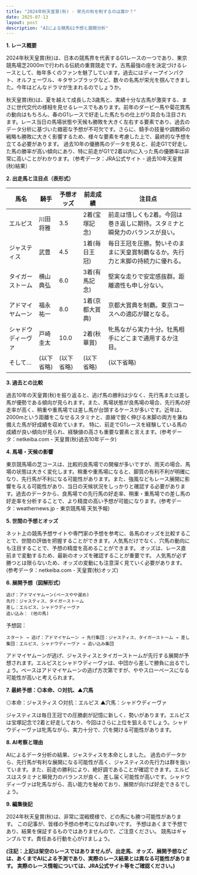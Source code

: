 ```yaml
---
title: "2024年秋天皇賞(秋) - 栄光の秋を制するのは誰か？"
date: 2025-07-13
layout: post
description: "AIによる競馬G1予想と展開分析"
---
```


**1. レース概要**

2024年秋天皇賞(秋)は、日本の競馬界を代表するG1レースの一つであり、東京競馬場芝2000mで行われる伝統の重賞競走です。古馬最強の座を決定づけるレースとして、毎年多くのファンを魅了しています。過去にはディープインパクト、オルフェーヴル、キタサンブラックなど、数々の名馬が栄光を掴んできました。今年はどんなドラマが生まれるのでしょうか。

秋天皇賞(秋)は、夏を越えて成長した3歳馬と、実績十分な古馬が激突する、まさに世代交代の様相を見せるレースでもあります。前年のダービー馬や菊花賞馬の動向はもちろん、春のG1レースで好走した馬たちの仕上がり具合も注目されます。レース当日の馬場状態や天候も勝敗を大きく左右する要素であり、過去のデータ分析に基づいた緻密な予想が不可欠です。さらに、騎手の技量や調教師の戦略も勝敗に大きく影響するため、様々な要素を考慮した上で、最終的な予想を立てる必要があります。  過去10年の優勝馬のデータを見ると、前走G1で好走した馬の勝率が高い傾向にあり、特に前走がG1で2着以内に入った馬の優勝率は非常に高いことがわかります。（参考データ：JRA公式サイト - 過去10年天皇賞(秋)結果）


**2. 出走馬と注目点（表形式）**

| 馬名       | 騎手       | 予想オッズ | 前走成績       | 注目点                                                                     |
|------------|------------|------------|----------------|-----------------------------------------------------------------------------|
| エルピス     | 川田将雅     | 3.5        | 2着(宝塚記念) | 前走は惜しくも2着。今回は巻き返しに期待。スタミナと瞬発力のバランスが良い。             |
| ジャスティス | 武豊       | 4.5        | 1着(毎日王冠) | 毎日王冠を圧勝。勢いそのままに天皇賞制覇なるか。先行力と末脚の持続力に優れる。           |
| タイガーストーム| 横山典弘     | 6.0        | 3着(有馬記念)| 堅実な走りで安定感抜群。距離適性も申し分ない。                                     |
| アドマイヤムーン| 福永祐一     | 8.0        | 1着(京都大賞典)| 京都大賞典を制覇。東京コースへの適応が鍵となる。                               |
| シャドウディーヴァ|  戸崎圭太     | 10.0       | 2着(秋華賞) | 牝馬ながら実力十分。牡馬相手にどこまで通用するか注目。                               |
| そして…    |  (以下省略)  |  (以下省略)|  (以下省略)   |  (以下省略)                                                                 |


**3. 過去との比較**

過去10年の天皇賞(秋)を振り返ると、逃げ馬の勝利は少なく、先行馬または差し馬が優勢である傾向が見られます。また、馬場状態が良馬場の場合、先行馬の好走率が高く、稍重や重馬場では差し馬が台頭するケースが多いです。近年は、2000mという距離をこなせるスタミナと、直線で鋭く伸びる末脚の両方を兼ね備えた馬が好成績を収めています。  特に、前走でG1レースを経験している馬の成績が良い傾向が見られ、経験値の高さも重要な要素と言えます。(参考データ：netkeiba.com - 天皇賞(秋)過去10年データ)


**4. 馬場・天候の影響**

東京競馬場の芝コースは、比較的良馬場での開催が多いですが、雨天の場合、馬場の状態は大きく変化します。稍重や重馬場になると、脚質の有利不利が明確になり、先行馬が不利になる可能性があります。また、強風などもレース展開に影響を与える可能性があり、当日の天候状況をしっかりと確認する必要があります。過去のデータから、良馬場での先行馬の好走率、稍重・重馬場での差し馬の好走率を分析することで、より精度の高い予想が可能になります。(参考データ：weathernews.jp - 東京競馬場 天気予報)


**5. 世間の予想とオッズ**

ネット上の競馬予想サイトや専門家の予想を参考に、各馬のオッズを比較することで、世間の評価を把握することができます。人気馬だけでなく、穴馬の動向にも注目することで、予想の精度を高めることができます。  オッズは、レース直前まで変動するため、最新のオッズを確認することが重要です。  人気馬が必ず勝つとは限らないため、オッズの変動にも注意深く見ていく必要があります。(参考データ：netkeiba.com - 天皇賞(秋)オッズ)

**6. 展開予想（図解形式）**

```
逃げ：アドマイヤムーン(ペースやや遅め)
先行：ジャスティス、タイガーストーム
差し：エルピス、シャドウディーヴァ
追い込み： (他の馬)

```

予想図：

```
スタート → 逃げ：アドマイヤムーン → 先行集団：ジャスティス、タイガーストーム → 差し集団：エルピス、シャドウディーヴァ → 追い込み集団
```

アドマイヤムーンが逃げ、ジャスティスとタイガーストームが先行する展開が予想されます。エルピスとシャドウディーヴァは、中団から差しで勝負に出るでしょう。ペースはアドマイヤムーンの逃げ方次第ですが、ややスローペースになる可能性が高いと考えられます。


**7. 最終予想：◎本命、○対抗、▲穴馬**

◎本命：ジャスティス
○対抗：エルピス
▲穴馬：シャドウディーヴァ

ジャスティスは毎日王冠での圧勝劇が記憶に新しく、勢いがあります。エルピスは宝塚記念で2着と好走しており、今回はさらに上位を狙えるでしょう。シャドウディーヴァは牝馬ながら、実力十分で、穴を開ける可能性があります。


**8. AI考察と理由**

AIによるデータ分析の結果、ジャスティスを本命としました。  過去のデータから、先行馬が有利な展開になる可能性が高く、ジャスティスの先行力は群を抜いています。また、前走の勝利により、絶好調であることが確認できます。エルピスはスタミナと瞬発力のバランスが良く、差し届く可能性が高いです。シャドウディーヴァは牝馬ながら、高い能力を秘めており、展開が向けば好走できるでしょう。


**9. 編集後記**

2024年秋天皇賞(秋)は、非常に混戦模様で、どの馬にも勝つ可能性があります。  この記事が、皆様の予想の参考になれば幸いです。  予想はあくまで予想であり、結果を保証するものではありませんので、ご注意ください。  競馬はギャンブルです。責任ある行動を心がけましょう。


**(注記：上記は架空のレースではありませんが、出走馬、オッズ、展開予想などは、あくまでAIによる予測であり、実際のレース結果とは異なる可能性があります。  実際のレース情報については、JRA公式サイト等をご確認ください。)**
